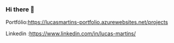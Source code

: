 ### Hi there 👋

<!--
**lucasMart27/lucasMart27** is a ✨ _special_ ✨ repository because its `README.md` (this file) appears on your GitHub profile.
.Net
<h1 align = "center" >Seja bem vindo </h1>
Here are some ideas to get you started:

- 🔭 I’m currently working on ...
- 🌱 I’m currently learning ...
- 👯 I’m looking to collaborate on ...
- 🤔 I’m looking for help with ...
- 💬 Ask me about ...
- 📫 How to reach me: ...
- 😄 Pronouns: ...
- ⚡ Fun fact: ...
-->
Portfólio:https://lucasmartins-portfolio.azurewebsites.net/projects

Linkedin :https://www.linkedin.com/in/lucas-martins/
